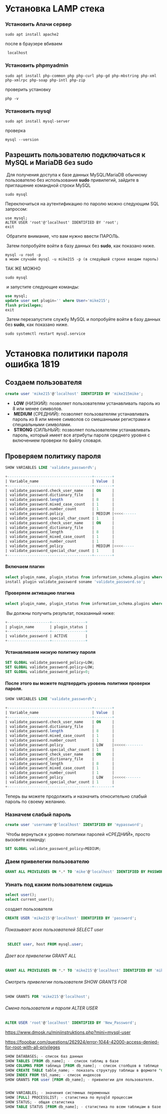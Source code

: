 # Установка LAMP стека

### Установить  Апачи сервер

```linux
sudo apt install apache2
```

после в браузере вбиваем

```firefox
 localhost
```

### Установить phpmyadmin

```linux
sudo apt install php-common php php-curl php-gd php-mbstring php-xml php-xmlrpc php-soap php-intl php-zip
```

проверить установку

```linux
php -v
```

### Установить mysql

```linux
sudo apt install mysql-server
```

проверка

```linux
mysql --version
```



## 	Разрешить пользователю подключаться к MySQL и MariaDB без sudo 

​	Для получения доступа к базе данных MySQL/MariaDB обычному пользователю без использования **sudo** привилегий, зайдите в приглашение командной строки MySQL

```
sudo mysql
```

Переключиться на аутентификацию по паролю можно следующим SQL запросом:

```
use mysql;
ALTER USER 'root'@'localhost' IDENTIFIED BY 'root';
exit
```

​	Обратите внимание, что вам нужно ввести ПАРОЛЬ.

​	Затем попробуйте войти в базу данных без **sudo**, как показано ниже.

```
mysql -u root -p
в моем случайе mysql -u mike215 -p (в следуйщей строке вводим пароль)
```

ТАК ЖЕ МОЖНО

```linux
sudo mysql
```

​	и запустите следующие команды:

```sql
use mysql;
update user set plugin='' where User='mike215';
flush privileges;
exit
```

​	Затем перезапустите службу MySQL и попробуйте войти в базу данных без **sudo**, как показано ниже.

```linux
sudo systemctl restart mysql.service
```

# Установка политики пароля ошибка 1819

## Создаем пользователя

```sql
create user 'mike215'@'localhost' IDENTIFIED BY 'mike215mike';
```
- ​		**LOW** (НИЗКИЙ): позволяет пользователям устанавливать пароль из 8 или менее символов. 
- ​		**MEDIUM** (СРЕДНИЙ): позволяет пользователям  устанавливать пароль из 8 или менее символов со смешанными регистрами и  специальными символами. 
- ​		**STRONG** (СИЛЬНЫЙ): позволяет пользователям  устанавливать пароль, который имеет все атрибуты пароля среднего уровня с включением проверки по файлу словаря. 

## Проверяем политику пароля
```sql
SHOW VARIABLES LIKE 'validate_password%';
```


```sql
+--------------------------------------+--------+
| Variable_name                        | Value  |
+--------------------------------------+--------+
| validate_password.check_user_name    | ON     |
| validate_password.dictionary_file    |        |
| validate_password.length             | 8      |
| validate_password.mixed_case_count   | 1      |
| validate_password.number_count       | 1      |
| validate_password.policy             | MEDIUM |<<<<------
| validate_password.special_char_count | 1      |
| validate_password_check_user_name    | ON     |
| validate_password_dictionary_file    |        |
| validate_password_length             | 8      |
| validate_password_mixed_case_count   | 1      |
| validate_password_number_count       | 1      |
| validate_password_policy             | MEDIUM |<<<<-----
| validate_password_special_char_count | 1      |
+--------------------------------------+--------+
```

#### Включаем плагин

```sql
select plugin_name, plugin_status from information_schema.plugins where plugin_name like 'validate%';
install plugin validate_password soname 'validate_password.so';
```
#### Проверяем активацию плагина

```sql
select plugin_name, plugin_status from information_schema.plugins where plugin_name like 'validate%';
```
​	Вы должны получить результат, показанный ниже:

```sql
+-------------------+---------------+
| plugin_name       | plugin_status |
+-------------------+---------------+
| validate_password | ACTIVE        |
+-------------------+---------------+
```

#### Устанавливаем низкую политику пароля
```sql
SET GLOBAL validate_password_policy=LOW;
SET GLOBAL validate_password.policy=LOW;
SET GLOBAL validate_password_policy=0;
```
#### После этого вы можете подтвердить уровень политики проверки пароля.
```sql
SHOW VARIABLES LIKE 'validate_password%';
```


```sql
+--------------------------------------+--------+
| Variable_name                        | Value  |
+--------------------------------------+--------+
| validate_password.check_user_name    | ON     |
| validate_password.dictionary_file    |        |
| validate_password.length             | 8      |
| validate_password.mixed_case_count   | 1      |
| validate_password.number_count       | 1      |
| validate_password.policy             | LOW    |<<<<<--------
| validate_password.special_char_count | 1      |
| validate_password_check_user_name    | ON     |
| validate_password_dictionary_file    |        |
| validate_password_length             | 8      |
| validate_password_mixed_case_count   | 1      |
| validate_password_number_count       | 1      |
| validate_password_policy             | LOW    |<<<<<-------
| validate_password_special_char_count | 1      |
+--------------------------------------+--------+
```

Теперь вы можете продолжить и назначить относительно слабый пароль по своему желанию.

### Назначем слабый пароль

```sql
create user 'username'@'localhost' IDENTIFIED BY 'mypassword';
```
​	Чтобы вернуться к уровню политики паролей «СРЕДНИЙ», просто вызовите команду:

```sql
SET GLOBAL validate_password_policy=MEDIUM;
```

### Даем привелегии пользователю

```sql
GRANT ALL PRIVILEGES ON *.* TO 'mike'@'localhost' IDENTIFIED BY PASSWORD 'm' 
```
### Узнать под каким пользователем сидишь


```sql
select user();
select current_user();
```

создает пользователя 

```sql
CREATE USER 'mike215'@'localhost' IDENTIFIED BY 'password';
```

###### Показывает всех пользователей SELECT user

```sql
 SELECT user, host FROM mysql.user;
```

###### Дает все привелегии GRANT ALL

```sql
GRANT ALL PRIVILEGES ON *.* TO 'mike215'@'localhost' IDENTIFIED BY 'mike215mike' WITH GRANT OPTION;
```

###### Смотреть привелегии пользователя SHOW GRANTS FOR

```sql
SHOW GRANTS FOR 'mike215'@'localhost';
```

###### Смена пользователя и пароля ALTER USER

```sql
ALTER USER 'root'@'localhost' IDENTIFIED BY 'New_Password';
```







https://www.dmosk.ru/miniinstruktions.php?mini=mysql-user

https://fooobar.com/questions/262924/error-1044-42000-access-denied-for-root-with-all-privileges

```sql
SHOW DATABASES; - список баз данных
SHOW TABLES [FROM db_name]; -  список таблиц в базе 
SHOW COLUMNS FROM таблица [FROM db_name]; - список столбцов в таблице
SHOW CREATE TABLE table_name; - показать структуру таблицы в формате "CREATE TABLE"
SHOW INDEX FROM tbl_name; - список индексов
SHOW GRANTS FOR user [FROM db_name]; - привилегии для пользователя.


SHOW VARIABLES; - значения системных переменных
SHOW [FULL] PROCESSLIST; - статистика по mysqld процессам
SHOW STATUS; - общая статистика
SHOW TABLE STATUS [FROM db_name]; - статистика по всем таблицам в базе
```

